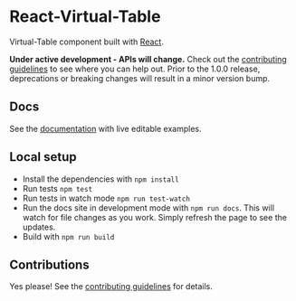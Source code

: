 # React-Virtual-Table 

Virtual-Table component built with [React][react].

__Under active development - APIs will change.__ Check out the [contributing guidelines][contributing] to see where you can help out. Prior to the 1.0.0 release, deprecations or breaking changes will result in a minor version bump.

## Docs

See the [documentation][documentation] with live editable examples.

## Local setup

- Install the dependencies with `npm install`
- Run tests `npm test`
- Run tests in watch mode `npm run test-watch`
- Run the docs site in development mode with `npm run docs`. This will watch
  for file changes as you work. Simply refresh the page to see the updates.
- Build with `npm run build`

## Contributions

Yes please! See the [contributing guidelines][contributing] for details.

[documentation]: https://git.drwholdings.com/pages/jheyse/react-virtual-table
[contributing]: CONTRIBUTING.md

[react]: http://facebook.github.io/react/
